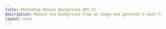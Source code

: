 ```yaml
---
title: Photoshop Remove Background API V2
description: Remove the background from an image and generate a mask from an image.
layout: none
---
```


<RedoclyAPIBlock src="/firefly-services/docs/photoshop_remove_backgroundV2.json" width="600px" disableSidebar hideTryItPanel scrollYOffset={64} generateCodeSamples="languages: [{lang: 'curl'}]" /> 